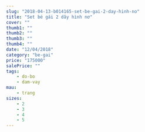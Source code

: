 ```yaml
---
slug: "2018-04-13-b014165-set-be-gai-2-day-hinh-no"
title: "Set bé gái 2 dây hình nơ"
cover: ""
thumb1: ""
thumb2: ""
thumb3: ""
thumb4: ""
date: "12/04/2018"
category: "be-gai"
price: "175000"
salePrice: ""
tags:
    - do-bo
    - dam-vay
mau:
    - trang
sizes:
    - 2
    - 3
    - 4
    - 5
---
```


